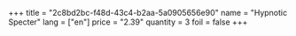 +++
title = "2c8bd2bc-f48d-43c4-b2aa-5a0905656e90"
name = "Hypnotic Specter"
lang = ["en"]
price = "2.39"
quantity = 3
foil = false
+++
